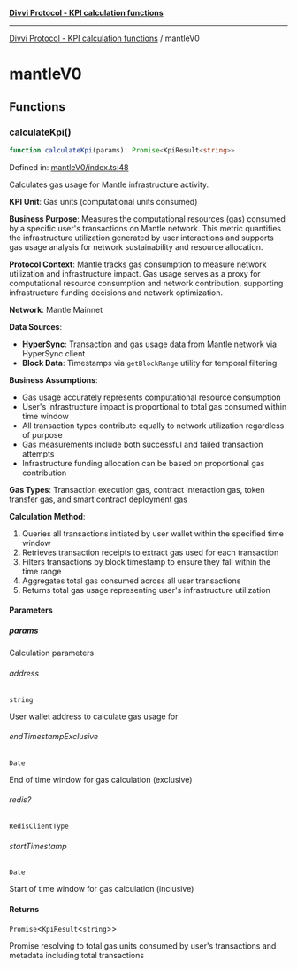 [**Divvi Protocol - KPI calculation functions**](README.md)

---

[Divvi Protocol - KPI calculation functions](README.md) / mantleV0

# mantleV0

## Functions

### calculateKpi()

```ts
function calculateKpi(params): Promise<KpiResult<string>>
```

Defined in: [mantleV0/index.ts:48](https://github.com/divvi-xyz/divvi-protocol/blob/main/scripts/calculateKpi/protocols/mantleV0/index.ts#L48)

Calculates gas usage for Mantle infrastructure activity.

**KPI Unit**: Gas units (computational units consumed)

**Business Purpose**: Measures the computational resources (gas) consumed by a specific user's
transactions on Mantle network. This metric quantifies the infrastructure utilization generated by user
interactions and supports gas usage analysis for network sustainability and resource allocation.

**Protocol Context**: Mantle tracks gas consumption to measure network utilization
and infrastructure impact. Gas usage serves as a proxy for computational resource consumption and
network contribution, supporting infrastructure funding decisions and network optimization.

**Network**: Mantle Mainnet

**Data Sources**:

- **HyperSync**: Transaction and gas usage data from Mantle network via HyperSync client
- **Block Data**: Timestamps via `getBlockRange` utility for temporal filtering

**Business Assumptions**:

- Gas usage accurately represents computational resource consumption
- User's infrastructure impact is proportional to total gas consumed within time window
- All transaction types contribute equally to network utilization regardless of purpose
- Gas measurements include both successful and failed transaction attempts
- Infrastructure funding allocation can be based on proportional gas contribution

**Gas Types**: Transaction execution gas, contract interaction gas, token transfer gas, and smart contract deployment gas

**Calculation Method**:

1. Queries all transactions initiated by user wallet within the specified time window
2. Retrieves transaction receipts to extract gas used for each transaction
3. Filters transactions by block timestamp to ensure they fall within the time range
4. Aggregates total gas consumed across all user transactions
5. Returns total gas usage representing user's infrastructure utilization

#### Parameters

##### params

Calculation parameters

###### address

`string`

User wallet address to calculate gas usage for

###### endTimestampExclusive

`Date`

End of time window for gas calculation (exclusive)

###### redis?

`RedisClientType`

###### startTimestamp

`Date`

Start of time window for gas calculation (inclusive)

#### Returns

`Promise`\<`KpiResult`\<`string`\>\>

Promise resolving to total gas units consumed by user's transactions and metadata including total transactions
